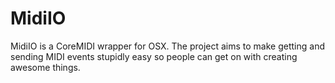 MidiIO
======

MidiIO is a CoreMIDI wrapper for OSX. 
The project aims to make getting and sending MIDI events stupidly easy so people can get on with creating awesome things.
